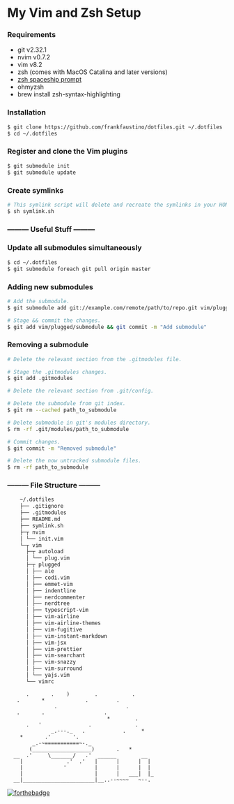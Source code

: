 # My Vim and Zsh Setup

### Requirements

- git v2.32.1 
- nvim v0.7.2 
- vim v8.2  
- zsh (comes with MacOS Catalina and later versions)
- [zsh spaceship prompt](https://github.com/spaceship-prompt/spaceship-prompt)
- ohmyzsh
- brew install zsh-syntax-highlighting

### Installation

```bash
$ git clone https://github.com/frankfaustino/dotfiles.git ~/.dotfiles
$ cd ~/.dotfiles
```

### Register and clone the Vim plugins
```bash
$ git submodule init
$ git submodule update
```

### Create symlinks
```bash
# This symlink script will delete and recreate the symlinks in your HOME directory.
$ sh symlink.sh
```

### ——— Useful Stuff ———

### Update all submodules simultaneously
```bash
$ cd ~/.dotfiles
$ git submodule foreach git pull origin master
```

### Adding new submodules
```bash
# Add the submodule.
$ git submodule add git://example.com/remote/path/to/repo.git vim/plugged/submodule

# Stage && commit the changes.
$ git add vim/plugged/submodule && git commit -m "Add submodule"
```

### Removing a submodule
```bash
# Delete the relevant section from the .gitmodules file.

# Stage the .gitmodules changes.
$ git add .gitmodules

# Delete the relevant section from .git/config.

# Delete the submodule from git index.
$ git rm --cached path_to_submodule

# Delete submodule in git's modules directory.
$ rm -rf .git/modules/path_to_submodule

# Commit changes.
$ git commit -m "Removed submodule"

# Delete the now untracked submodule files.
$ rm -rf path_to_submodule
```

### ——— File Structure ———

```bash
    ~/.dotfiles
    ├── .gitignore
    ├── .gitmodules
    ├── README.md
    ├── symlink.sh
    ├─┬ nvim
    │ └── init.vim
    └─┬ vim
      ├─┬ autoload
      │ └── plug.vim
      ├─┬ plugged
      │ ├── ale
      │ ├── codi.vim
      │ ├── emmet-vim
      │ ├── indentline
      │ ├── nerdcommenter
      │ ├── nerdtree
      │ ├── typescript-vim
      │ ├── vim-airline
      │ ├── vim-airline-themes
      │ ├── vim-fugitive    
      │ ├── vim-instant-markdown
      │ ├── vim-jsx
      │ ├── vim-prettier
      │ ├── vim-searchant
      │ ├── vim-snazzy
      │ ├── vim-surround
      │ └── yajs.vim
      └── vimrc
```

```
      .       .    )        .           .
   .       *             .         .
               .                      .
   .       .                   .
                                *        .
      .   '               .              .
              _.---._   .            .     *
    *       .'       '.
        _.-~===========~-._
       (___________________)       .   *
  __  .'     \_______/   .'  ______        __
    |              .'  .'   |      |      |  |
    |             '         |      |      |  |
    |                       |      |   ___|  |_
  __|_______________________|__..--~~~~   ~--.

```

[![forthebadge](https://forthebadge.com/images/badges/its-not-a-lie-if-you-believe-it.svg)](https://forthebadge.com)
